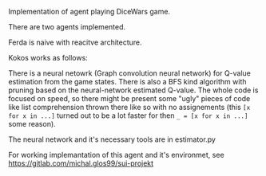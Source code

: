 Implementation of agent playing DiceWars game.

There are two agents implemented.

Ferda is naive with reacitve architecture.

Kokos works as follows:

There is a neural netowrk (Graph convolution neural network) for Q-value estimation from the game states. There is also a BFS kind algorithm with pruning based on the neural-network estimated Q-value. The whole code is focused on speed, so there might be present some "ugly" pieces of code like list comprehension thrown there like so with no assignements (this `[x for x in ...]` turned out to be a lot faster for then `_ = [x for x in ...]` some reason).

The neural network and it's necessary tools are in estimator.py

For working implemantation of this agent and it's environmet, see https://gitlab.com/michal.glos99/sui-projekt
